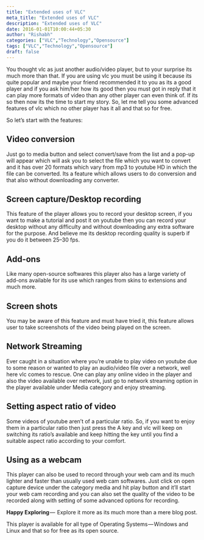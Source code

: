 ```yaml
---
title: "Extended uses of VLC"
meta_title: "Extended uses of VLC"
description: "Extended uses of VLC"
date: 2016-01-01T10:00:44+05:30
author: "Rishabh"
categories: ["VLC","Technology","Opensource"]
tags: ["VLC","Technology","Opensource"]
draft: false
---
```


You thought vlc as just another audio/video player, but to your surprise its much more than that. If you are using vlc you must be using it because its quite popular and maybe your friend recommended it to you as its a good player and if you ask him/her how its good then you must got in reply that it can play more formats of video than any other player can even think of. If its so then now its the time to start my story. So, let me tell you some advanced features of vlc which no other player has it all and that so for free. 

So let’s start with the features:


## **Video conversion**

Just go to media button and select convert/save from the list and a pop-up will appear which will ask you to select the file which you want to convert and it has over 20 formats which vary from mp3 to youtube HD in which the file can be converted. Its a feature which allows users to do conversion and that also without downloading any converter.


## **Screen capture/Desktop recording**

This feature of the player allows you to record your desktop screen, if you want to make a tutorial and post it on youtube then you can record your desktop without any difficulty and without downloading any extra software for the purpose. And believe me its desktop recording quality is superb if you do it between 25–30 fps.


## **Add-ons**

Like many open-source softwares this player also has a large variety of add-ons available for its use which ranges from skins to extensions and much more.


## **Screen shots**

You may be aware of this feature and must have tried it, this feature allows user to take screenshots of the video being played on the screen.


## **Network Streaming**

Ever caught in a situation where you’re unable to play video on youtube due to some reason or wanted to play an audio/video file over a network, well here vlc comes to rescue. One can play any online video in the player and also the video available over network, just go to network streaming option in the player available under Media category and enjoy streaming.


## **Setting aspect ratio of video**

Some videos of youtube aren’t of a particular ratio. So, if you want to enjoy them in a particular ratio then just press the A key and vlc will keep on switching its ratio’s available and keep hitting the key until you find a suitable aspect ratio according to your comfort.


## **Using as a webcam**

This player can also be used to record through your web cam and its much lighter and faster than usually used web cam softwares. Just click on open capture device under the category media and hit play button and it’ll start your web cam recording and you can also set the quality of the video to be recorded along with setting of some advanced options for recording.

**Happy Exploring** —  Explore it more as its much more than a mere blog post.

This player is available for all type of Operating Systems — Windows and Linux and that so for free as its open source.
